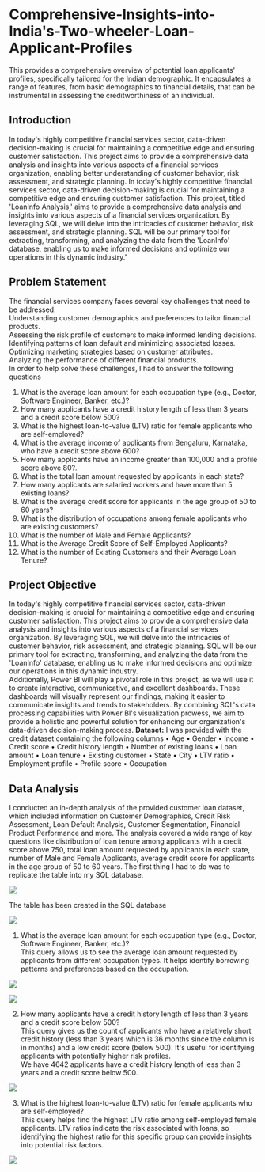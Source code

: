 # Comprehensive-Insights-into-India's-Two-wheeler-Loan-Applicant-Profiles
This provides a comprehensive overview of potential loan applicants' profiles, specifically tailored for the Indian demographic. It encapsulates a range of features, from basic demographics to financial details, that can be instrumental in assessing the creditworthiness of an individual.

## Introduction
In today's highly competitive financial services sector, data-driven decision-making is crucial for maintaining a competitive edge and ensuring customer satisfaction. This project aims to provide a comprehensive data analysis and insights into various aspects of a financial services organization, enabling better understanding of customer behavior, risk assessment, and strategic planning.
In today's highly competitive financial services sector, data-driven decision-making is crucial for maintaining a competitive edge and ensuring customer satisfaction. This project, titled 'LoanInfo Analysis,' aims to provide a comprehensive data analysis and insights into various aspects of a financial services organization. By leveraging SQL, we will delve into the intricacies of customer behavior, risk assessment, and strategic planning. SQL will be our primary tool for extracting, transforming, and analyzing the data from the 'LoanInfo' database, enabling us to make informed decisions and optimize our operations in this dynamic industry."

## Problem Statement
The financial services company faces several key challenges that need to be addressed: <br>
Understanding customer demographics and preferences to tailor financial products. <br>
Assessing the risk profile of customers to make informed lending decisions. <br>
Identifying patterns of loan default and minimizing associated losses. <br>
Optimizing marketing strategies based on customer attributes. <br>
Analyzing the performance of different financial products. <br>
 In order to help solve these challenges, I had to answer the following questions 
1. What is the average loan amount for each occupation type (e.g., Doctor, Software Engineer, Banker, etc.)?
2. How many applicants have a credit history length of less than 3 years and a credit score below 500?
3. What is the highest loan-to-value (LTV) ratio for female applicants who are self-employed?
4. What is the average income of applicants from Bengaluru, Karnataka, who have a credit score above 600?
5. How many applicants have an income greater than 100,000 and a profile score above 80?.
6. What is the total loan amount requested by applicants in each state?
7. How many applicants are salaried workers and have more than 5 existing loans?
8. What is the average credit score for applicants in the age group of 50 to 60 years?
9. What is the distribution of occupations among female applicants who are existing customers?
10. What is the number of Male and Female Applicants?
11. What is the Average Credit Score of Self-Employed Applicants?
12. What is the number of Existing Customers and their Average Loan Tenure?

## Project Objective
In today's highly competitive financial services sector, data-driven decision-making is crucial for maintaining a competitive edge and ensuring customer satisfaction. This project aims to provide a comprehensive data analysis and insights into various aspects of a financial services organization. By leveraging SQL, we will delve into the intricacies of customer behavior, risk assessment, and strategic planning. SQL will be our primary tool for extracting, transforming, and analyzing the data from the 'LoanInfo' database, enabling us to make informed decisions and optimize our operations in this dynamic industry. <br>
Additionally, Power BI will play a pivotal role in this project, as we will use it to create interactive, communicative, and excellent dashboards. These dashboards will visually represent our findings, making it easier to communicate insights and trends to stakeholders. By combining SQL's data processing capabilities with Power BI's visualization prowess, we aim to provide a holistic and powerful solution for enhancing our organization's data-driven decision-making process. 
**Dataset:** I was provided with the credit dataset containing the following columns
•	Age 
•	Gender
•	Income 
•	Credit score 
•	Credit history length
•	Number of existing loans
•	Loan amount
•	Loan tenure
•	Existing customer
•	State
•	City
•	LTV ratio
•	Employment profile
•	Profile score
•	Occupation

## Data Analysis
I conducted an in-depth analysis of the provided customer loan dataset, which included information on Customer Demographics, Credit Risk Assessment, Loan Default Analysis, Customer Segmentation, Financial Product Performance and more. The analysis covered a wide range of key questions like distribution of loan tenure among applicants with a credit score above 750, total loan amount requested by applicants in each state, number of Male and Female Applicants, average credit score for applicants in the age group of 50 to 60 years.
The first thing I had to do was to replicate the table into my SQL database.

![](pic1a.png)

The table has been created in the SQL database 

![](pic2.png)

1. What is the average loan amount for each occupation type (e.g., Doctor, Software Engineer, Banker, etc.)? <br>
This query allows us to see the average loan amount requested by applicants from different occupation types. It helps identify borrowing patterns and preferences based on the 
occupation.

![](pic3b.png)

![](pic3a.png)

2. How many applicants have a credit history length of less than 3 years and a credit score below 500? <br>
This query gives us the count of applicants who have a relatively short credit history (less than 3 years which is 36 months since the column is in months) and a low credit score (below 500). It's useful for identifying applicants with potentially higher risk profiles. <br>
We have 4642 applicants have a credit history length of less than 3 years and a credit score below 500.

![](pic4.png)

3. What is the highest loan-to-value (LTV) ratio for female applicants who are self-employed? <br>
This query helps find the highest LTV ratio among self-employed female applicants. LTV ratios indicate the risk associated with loans, so identifying the highest ratio for this specific group can provide insights into potential risk factors.

![](pic5.png)
   

